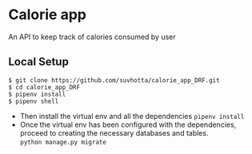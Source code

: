 # Calorie app
An API to keep track of calories consumed by user

## Local Setup
`$ git clone https://github.com/suvhotta/calorie_app_DRF.git`<br/>
`$ cd calorie_app_DRF`<br/>
`$ pipenv install`<br/>
`$ pipenv shell`<br/>
- Then install the virtual env and all the dependencies `pipenv install` <br/>
- Once the virtual env has been configured with the dependencies, proceed to creating the necessary databases and tables. <br/> `python manage.py migrate`
